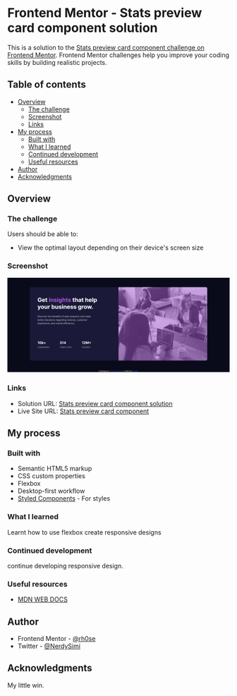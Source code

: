 # Frontend Mentor - Stats preview card component solution

This is a solution to the [Stats preview card component challenge on Frontend Mentor](https://www.frontendmentor.io/challenges/stats-preview-card-component-8JqbgoU62). Frontend Mentor challenges help you improve your coding skills by building realistic projects. 

## Table of contents

- [Overview](#overview)
  - [The challenge](#the-challenge)
  - [Screenshot](#screenshot)
  - [Links](#links)
- [My process](#my-process)
  - [Built with](#built-with)
  - [What I learned](#what-i-learned)
  - [Continued development](#continued-development)
  - [Useful resources](#useful-resources)
- [Author](#author)
- [Acknowledgments](#acknowledgments)



## Overview

### The challenge

Users should be able to:

- View the optimal layout depending on their device's screen size

### Screenshot

![](Screenshot.png)


### Links

- Solution URL: [Stats preview card component solution](https://github.com/rh0se/Frontend-mentor-Projects/tree/master/stats-preview-card-component-main/stats-preview-card-component-main)
- Live Site URL: [Stats preview card component](https://cosmic-ganache-428ccc.netlify.app/)

## My process

### Built with

- Semantic HTML5 markup
- CSS custom properties
- Flexbox
- Desktop-first workflow
- [Styled Components](https://styled-components.com/) - For styles

### What I learned
Learnt how to use flexbox create responsive designs


### Continued development
continue developing responsive design.

### Useful resources

- [MDN WEB DOCS](https://developer.mozilla.org/en-US/docs/Web/CSS) 


## Author


- Frontend Mentor - [@rh0se](https://www.frontendmentor.io/profile/rh0se)
- Twitter - [@NerdySimi](https://twitter.com/NerdySimi)
## Acknowledgments
My little win.
